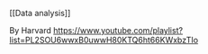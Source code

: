 [[Data analysis]]

By Harvard
https://www.youtube.com/playlist?list=PL2SOU6wwxB0uwwH80KTQ6ht66KWxbzTIo